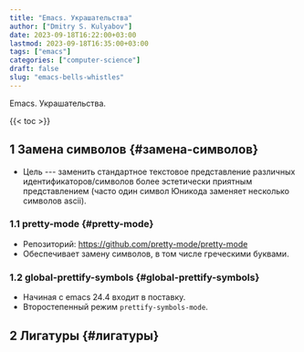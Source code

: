 ```yaml
---
title: "Emacs. Украшательства"
author: ["Dmitry S. Kulyabov"]
date: 2023-09-18T16:22:00+03:00
lastmod: 2023-09-18T16:35:00+03:00
tags: ["emacs"]
categories: ["computer-science"]
draft: false
slug: "emacs-bells-whistles"
---
```


Emacs. Украшательства.

<!--more-->

{{< toc >}}


## <span class="section-num">1</span> Замена символов {#замена-символов}

-   Цель --- заменить стандартное текстовое представление различных идентификаторов/символов более эстетически приятным представлением (часто один символ Юникода заменяет несколько символов ascii).


### <span class="section-num">1.1</span> pretty-mode {#pretty-mode}

-   Репозиторий: <https://github.com/pretty-mode/pretty-mode>
-   Обеспечивает замену символов, в том числе греческими буквами.


### <span class="section-num">1.2</span> global-prettify-symbols {#global-prettify-symbols}

-   Начиная с emacs 24.4 входит в поставку.
-   Второстепенный режим `prettify-symbols-mode`.


## <span class="section-num">2</span> Лигатуры {#лигатуры}

